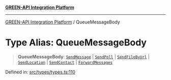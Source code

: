 [**GREEN-API Integration Platform**](../README.md)

***

[GREEN-API Integration Platform](../globals.md) / QueueMessageBody

# Type Alias: QueueMessageBody

> **QueueMessageBody**: [`SendMessage`](SendMessage.md) \| [`SendPoll`](SendPoll.md) \| [`SendFileByUrl`](SendFileByUrl.md) \| [`SendLocation`](SendLocation.md) \| [`SendContact`](SendContact.md) \| [`ForwardMessages`](ForwardMessages.md)

Defined in: [src/types/types.ts:110](https://github.com/green-api/greenapi-integration/blob/0c6468d26acd573ad1def9f01a1af819fb76eb31/src/types/types.ts#L110)
